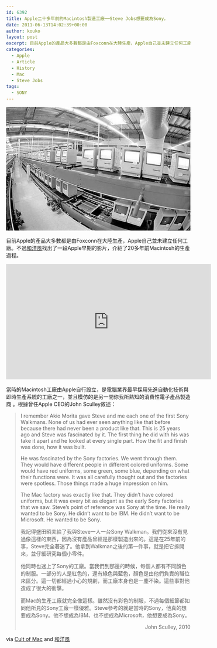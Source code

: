 ```yaml
---
id: 6392
title: Apple二十多年前的Macintosh製造工廠──Steve Jobs想要成為Sony。
date: 2011-06-13T14:02:39+00:00
author: kouko
layout: post
excerpt: 目前Apple的產品大多數都是由Foxconn在大陸生產，Apple自己並未建立任何工廠。不過和洋風找出了一段Apple早期的影片，介紹了20多年前Macintosh的生產過程。
categories:
  - Apple
  - Article
  - History
  - Mac
  - Steve Jobs
tags:
  - SONY
---
```


  <img alt="1984 Macintosh factory" border="0"  src="/img/2011-06-13-apple-macintosh-factory-in-1987-just-like-sony/1984-Macintosh-factory.jpg" title="1984 Macintosh factory.jpg"  />

目前Apple的產品大多數都是由Foxconn在大陸生產，Apple自己並未建立任何工廠。不過[和洋風](http://wayohoo.com/mac/news/20-years-ago-Macintosh-factory.html)找出了一段Apple早期的影片，介紹了20多年前Macintosh的生產過程。

<iframe width="560" height="315" src="https://www.youtube.com/embed/Dk306ZkNOuc" frameborder="0" allowfullscreen></iframe>

當時的Macintosh工廠由Apple自行設立，是電腦業界最早採用先進自動化技術與即時生產系統的工廠之一，並且模仿的是另一間你我所熟知的消費性電子產品製造商&nbsp;。根據曾任Apple CEO的John Sculley敘述：

> I remember Akio Morita gave Steve and me each one of the first Sony Walkmans. None of us had ever seen anything like that before because there had never been a product like that. This is 25 years ago and Steve was fascinated by it. The first thing he did with his was take it apart and he looked at every single part. How the fit and finish was done, how it was built.
>
> He was fascinated by the Sony factories. We went through them. They would have different people in different colored uniforms. Some would have red uniforms, some green, some blue, depending on what their functions were. It was all carefully thought out and the factories were spotless. Those things made a huge impression on him.
>
> The Mac factory was exactly like that. They didn&rsquo;t have colored uniforms, but it was every bit as elegant as the early Sony factories that we saw. Steve&rsquo;s point of reference was Sony at the time. He really wanted to be Sony. He didn&rsquo;t want to be IBM. He didn&rsquo;t want to be Microsoft. He wanted to be Sony.
>
> 我記得盛田昭夫給了我與Steve一人一台Sony Walkman。我們從來沒有見過像這樣的東西，因為沒有產品曾經是那樣製造出來的。這是在25年前的事，Steve完全著迷了。他拿到Walkman之後的第一件事，就是把它拆開來，並仔細研究每個小零件。
>
> 他同時也迷上了Sony的工廠。當我們到那邊的時候，每個人都有不同顏色的制服。一部分的人是紅色的，還有綠色與藍色，顏色是由他們負責的職位來區分。這一切都經過小心的規劃，而工廠本身也是一塵不染。這些事對他造成了很大的衝擊。
>
> 而Mac的生產工廠就完全像這樣。雖然沒有彩色的制服，不過每個細節都如同他所見的Sony工廠一樣優雅。Steve參考的就是當時的Sony，他真的想要成為Sony。他不想成為IBM、也不想成為Microsoft，他想要成為Sony。
>
> <p style="text-align: right;">
>   John Sculley, 2010
> </p>

via [Cult of Mac](http://www.cultofmac.com/steve-jobs’-sony-envy-sculley-interview/63316) and&nbsp;[和洋風](http://wayohoo.com/mac/news/20-years-ago-Macintosh-factory.html)
